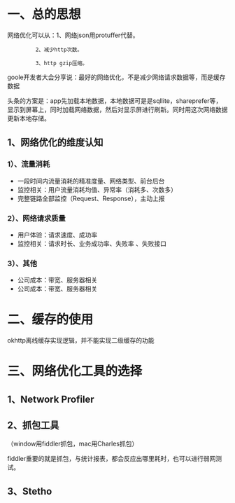 # 一、总的思想


网络优化可以从：1、网络json用protuffer代替。

             2、减少http次数。
             
             3、http gzip压缩。

goole开发者大会分享说：最好的网络优化，不是减少网络请求数据等，而是缓存数据

头条的方案是：app先加载本地数据，本地数据可是是sqllite，shareprefer等，显示到屏幕上，同时加载网络数据，然后对显示屏进行刷新。同时用这次网络数据更新本地存储。

## 1、网络优化的维度认知
### 1）、流量消耗
  - 一段时间内流量消耗的精准度量、网络类型、前台后台
  - 监控相关：用户流量消耗均值、异常率（消耗多、次数多）
  - 完整链路全部监控（Request、Response），主动上报
### 2）、网络请求质量
  - 用户体验：请求速度、成功率
  - 监控相关：请求时长、业务成功率、失败率 、失败接口
### 3）、其他
  - 公司成本：带宽、服务器相关
  - 公司成本：带宽、服务器相关

# 二、缓存的使用

okhttp离线缓存实现逻辑，并不能实现二级缓存的功能

# 三、网络优化工具的选择
## 1、Network Profiler
## 2、抓包工具
（window用fiddler抓包，mac用Charles抓包）

fiddler重要的就是抓包，与统计报表，都会反应出哪里耗时，也可以进行弱网测试。
## 3、Stetho

